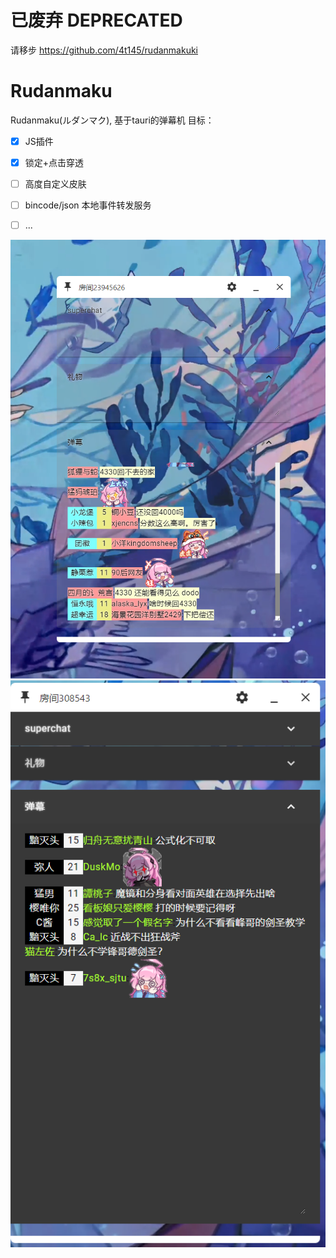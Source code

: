 # 已废弃 DEPRECATED
请移步
https://github.com/4t145/rudanmakuki


# Rudanmaku
Rudanmaku(ルダンマク), 基于tauri的弹幕机
目标：
- [x] JS插件
- [x] 锁定+点击穿透
- [ ] 高度自定义皮肤
- [ ] bincode/json 本地事件转发服务
- [ ] ...


![演示](.readme/%E6%BC%94%E7%A4%BA1.png)
![演示](.readme/演示-主题.png)
